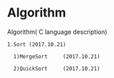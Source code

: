 # Algorithm
Algorithm( C language description)

    1.Sort (2017.10.21)

      1)MergeSort     (2017.10.21)

      2)QuickSort     (2017.10.21)
